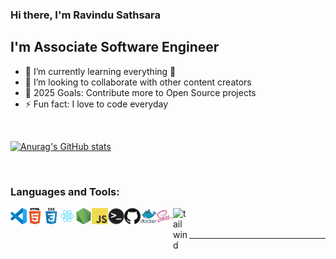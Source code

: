 ### Hi there, I'm Ravindu Sathsara


## I'm Associate Software Engineer

- 🌱 I’m currently learning everything 🤣
- 👯 I’m looking to collaborate with other content creators
- 🥅 2025 Goals: Contribute more to Open Source projects
- ⚡ Fun fact: I love to code everyday

<br />

[![Anurag's GitHub stats](https://github-readme-stats.vercel.app/api?username=RavinduSathsara)](https://github.com/anuraghazra/github-readme-stats)

<br />


### Languages and Tools:

<img align="left" alt="Visual Studio Code" width="26px" src="https://raw.githubusercontent.com/github/explore/80688e429a7d4ef2fca1e82350fe8e3517d3494d/topics/visual-studio-code/visual-studio-code.png" />
<img align="left" alt="HTML5" width="26px" src="https://raw.githubusercontent.com/github/explore/80688e429a7d4ef2fca1e82350fe8e3517d3494d/topics/html/html.png" />
<img align="left" alt="CSS3" width="26px" src="https://raw.githubusercontent.com/github/explore/80688e429a7d4ef2fca1e82350fe8e3517d3494d/topics/css/css.png" />
<img align="left" alt="React" width="26px" src="https://raw.githubusercontent.com/github/explore/80688e429a7d4ef2fca1e82350fe8e3517d3494d/topics/react/react.png" />
<img align="left" alt="Node.js" width="26px" src="https://raw.githubusercontent.com/github/explore/80688e429a7d4ef2fca1e82350fe8e3517d3494d/topics/nodejs/nodejs.png" />
<img align="left" alt="JavaScript" width="26px" src="https://raw.githubusercontent.com/github/explore/80688e429a7d4ef2fca1e82350fe8e3517d3494d/topics/javascript/javascript.png" />
<img align="left" alt="Terminal" width="26px" src="https://raw.githubusercontent.com/github/explore/80688e429a7d4ef2fca1e82350fe8e3517d3494d/topics/terminal/terminal.png" />
<img align="left" alt="GitHub" width="26px" src="https://raw.githubusercontent.com/github/explore/78df643247d429f6cc873026c0622819ad797942/topics/github/github.png" />
<img align="left" src="https://raw.githubusercontent.com/devicons/devicon/master/icons/docker/docker-original-wordmark.svg" alt="docker" width="26px"/> 
<img align="left" src="https://raw.githubusercontent.com/devicons/devicon/master/icons/sass/sass-original.svg" alt="sass" width="26px"/> 
<img align="left" src="https://www.vectorlogo.zone/logos/tailwindcss/tailwindcss-icon.svg" alt="tailwind" width="26px"/>

<br />
<br />

---






<!--<p align='center'>
<img src='https://github-widgetbox.vercel.app/api/profile?username=RavinduSathsara&data=followers,repositories,stars,commits'>
</p>  -->

[youtube]: https://www.youtube.com/channel/UC9wmhRj6ts0HEuF61TdCiTw/channels
[instagram]: https://instagram.com/
[linkedin]: https://www.linkedin.com/in/ravindu-sathsara-a588aa218/
